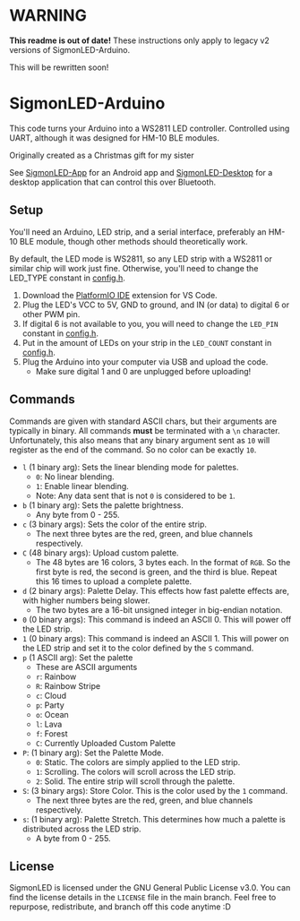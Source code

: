 # WARNING
**This readme is out of date!**
These instructions only apply to legacy v2 versions of SigmonLED-Arduino.

This will be rewritten soon!

# SigmonLED-Arduino

This code turns your Arduino into a WS2811 LED controller. Controlled using UART, although it was designed for HM-10 BLE modules.

Originally created as a Christmas gift for my sister

See [SigmonLED-App](https://github.com/Stephen-Hamilton-C/SigmonLED-App) for an Android app and [SigmonLED-Desktop](https://github.com/Stephen-Hamilton-C/SigmonLED-Desktop) for a desktop application that can control this over Bluetooth.

## Setup
You'll need an Arduino, LED strip, and a serial interface, preferably an HM-10 BLE module, though other methods should theoretically work.

By default, the LED mode is WS2811, so any LED strip with a WS2811 or similar chip will work just fine.
Otherwise, you'll need to change the LED_TYPE constant in [config.h](https://github.com/Stephen-Hamilton-C/blob/main/include/config.h).

1. Download the [PlatformIO IDE](https://marketplace.visualstudio.com/items?itemName=platformio.platformio-ide) extension for VS Code.
2. Plug the LED's VCC to 5V, GND to ground, and IN (or data) to digital 6 or other PWM pin.
3. If digital 6 is not available to you, you will need to change the `LED_PIN` constant in [config.h](https://github.com/Stephen-Hamilton-C/blob/main/include/config.h).
4. Put in the amount of LEDs on your strip in the `LED_COUNT` constant in [config.h](https://github.com/Stephen-Hamilton-C/blob/main/include/config.h).
5. Plug the Arduino into your computer via USB and upload the code. 
   - Make sure digital 1 and 0 are unplugged before uploading!

## Commands
Commands are given with standard ASCII chars, but their arguments are typically in binary.
All commands **must** be terminated with a `\n` character. Unfortunately, this also means that any binary argument sent as `10` will register as the end of the command. So no color can be exactly `10`.

- `l` (1 binary arg): Sets the linear blending mode for palettes.
  - `0`: No linear blending.
  - `1`: Enable linear blending.
  - Note: Any data sent that is not `0` is considered to be `1`.
- `b` (1 binary arg): Sets the palette brightness.
  - Any byte from 0 - 255.
- `c` (3 binary args): Sets the color of the entire strip.
  - The next three bytes are the red, green, and blue channels respectively.
- `C` (48 binary args): Upload custom palette.
  - The 48 bytes are 16 colors, 3 bytes each. In the format of `RGB`. So the first byte is red, the second is green, and the third is blue. Repeat this 16 times to upload a complete palette.
- `d` (2 binary args): Palette Delay. This effects how fast palette effects are, with higher numbers being slower.
  - The two bytes are a 16-bit unsigned integer in big-endian notation.
- `0` (0 binary args): This command is indeed an ASCII 0. This will power off the LED strip.
- `1` (0 binary args): This command is indeed an ASCII 1. This will power on the LED strip and set it to the color defined by the `S` command.
- `p` (1 ASCII arg): Set the palette
  - These are ASCII arguments
  - `r`: Rainbow
  - `R`: Rainbow Stripe
  - `c`: Cloud
  - `p`: Party
  - `o`: Ocean
  - `l`: Lava
  - `f`: Forest
  - `C`: Currently Uploaded Custom Palette
- `P`: (1 binary arg): Set the Palette Mode.
  - `0`: Static. The colors are simply applied to the LED strip.
  - `1`: Scrolling. The colors will scroll across the LED strip.
  - `2`: Solid. The entire strip will scroll through the palette.
- `S`: (3 binary args): Store Color. This is the color used by the `1` command.
  - The next three bytes are the red, green, and blue channels respectively.
- `s`: (1 binary arg): Palette Stretch. This determines how much a palette is distributed across the LED strip.
  - A byte from 0 - 255.

## License
SigmonLED is licensed under the GNU General Public License v3.0. You can find the license details in the `LICENSE` file in the main branch. Feel free to repurpose, redistribute, and branch off this code anytime :D

